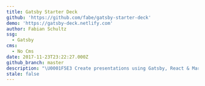 ```yaml
---
title: Gatsby Starter Deck
github: 'https://github.com/fabe/gatsby-starter-deck'
demo: 'https://gatsby-deck.netlify.com'
author: Fabian Schultz
ssg:
  - Gatsby
cms:
  - No Cms
date: 2017-11-23T23:22:27.000Z
github_branch: master
description: "\U0001F5E3 Create presentations using Gatsby, React & Markdown."
stale: false
---
```


